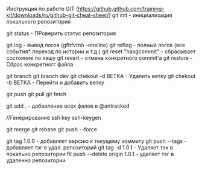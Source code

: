 Инструкция по работе  GIT
(https://github.github.com/training-kit/downloads/ru/github-git-cheat-sheet/)
git init - инициализация локального репозитория

git status - ПРоверить статус репозитория

git log - вывод логов (gfhfvtnh -oneline)
git reflog - полный логов (все события* переход по истории и т.д.)
git reset "hasgcommit" - сбрасывает состояние по хэшу 
git revert - отмена конкретного commit'a
git restore - Сброс конкретногг файла

git branch
git branch dev
git chekout -d ВЕТКА - Удалить ветку
git chekout -b ВЕТКА - Перейти и добавить ветку


git push
git pull
git fetch

git add . - добавление всех фалов в @antracked

//Генерирование ssh key
ssh-keygen


git merge
git rebase
git push --force

git tag 1.0.0 - добавляет версию к текущему коммиту
git push --tags - добавляет тэг в удал. репозиторий
git tag -d 1.0.1 - Удаляет тэк в локально репозитории
fit push --delete origin 1.0.1 - удаляет тэг в удаленно репозитории